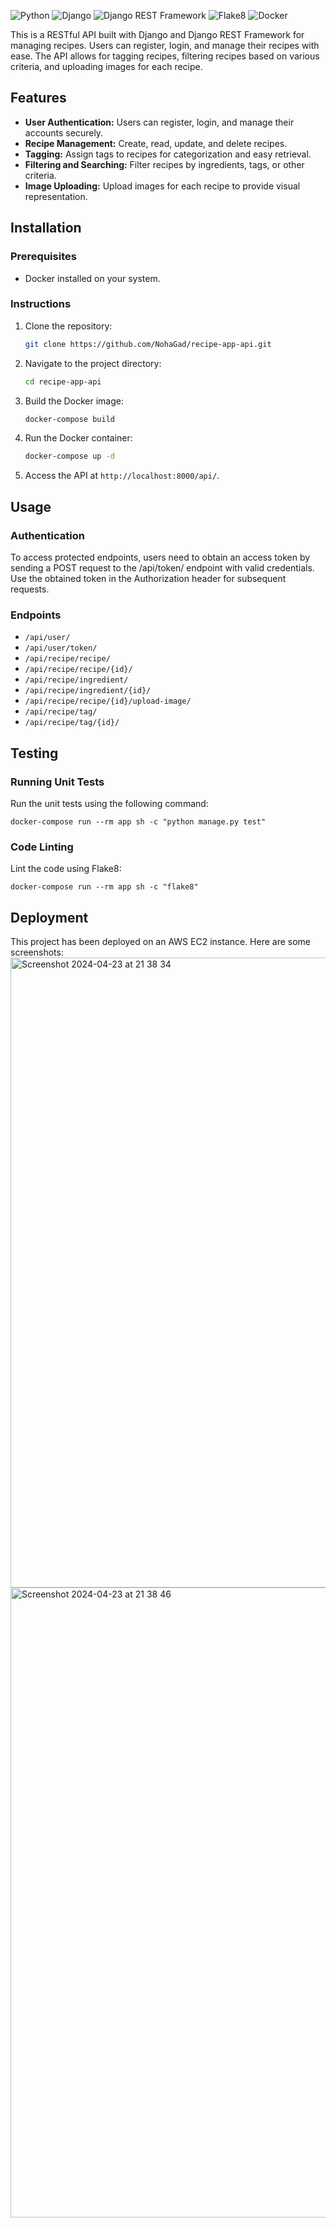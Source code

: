 
![Python](https://img.shields.io/badge/Python-3.9-blue)
![Django](https://img.shields.io/badge/Django-3.2-green)
![Django REST Framework](https://img.shields.io/badge/Django_REST_Framework-3.12-red)
![Flake8](https://img.shields.io/badge/Flake8-lint-orange)
![Docker](https://img.shields.io/badge/Docker-20.10-orange)

This is a RESTful API built with Django and Django REST Framework for managing recipes. Users can register, login, and manage their recipes with ease. The API allows for tagging recipes, filtering recipes based on various criteria, and uploading images for each recipe.

## Features

- **User Authentication:** Users can register, login, and manage their accounts securely.
- **Recipe Management:** Create, read, update, and delete recipes.
- **Tagging:** Assign tags to recipes for categorization and easy retrieval.
- **Filtering and Searching:** Filter recipes by ingredients, tags, or other criteria.
- **Image Uploading:** Upload images for each recipe to provide visual representation.

## Installation

### Prerequisites

- Docker installed on your system.

### Instructions

1. Clone the repository:

   ```bash
   git clone https://github.com/NohaGad/recipe-app-api.git

2. Navigate to the project directory:

    ```bash
    cd recipe-app-api

3. Build the Docker image:

   ```bash
   docker-compose build

4. Run the Docker container:
   
   ```bash
   docker-compose up -d

5. Access the API at `http://localhost:8000/api/`.

## Usage
### Authentication
To access protected endpoints, users need to obtain an access token by sending a POST request to the /api/token/ endpoint with valid credentials. Use the obtained token in the Authorization header for subsequent requests.

### Endpoints

- `/api/user/`
- `/api/user/token/`
- `/api/recipe/recipe/`
- `/api/recipe/recipe/{id}/`
- `/api/recipe/ingredient/`
- `/api/recipe/ingredient/{id}/`
- `/api/recipe/recipe/{id}/upload-image/`
- `/api/recipe/tag/`
- `/api/recipe/tag/{id}/`

## Testing
### Running Unit Tests
Run the unit tests using the following command:

    docker-compose run --rm app sh -c "python manage.py test"

### Code Linting
Lint the code using Flake8:

    docker-compose run --rm app sh -c "flake8"
  
## Deployment
This project has been deployed on an AWS EC2 instance. Here are some screenshots:
<img width="1008" alt="Screenshot 2024-04-23 at 21 38 34" src="https://github.com/NohaGad/recipe-app-api/assets/37811490/9080b9c3-5e98-48aa-b298-2d33d9f3401d">
<img width="1008" alt="Screenshot 2024-04-23 at 21 38 46" src="https://github.com/NohaGad/recipe-app-api/assets/37811490/d8f7170a-ab26-4f54-a77a-50817d2bdd15">






